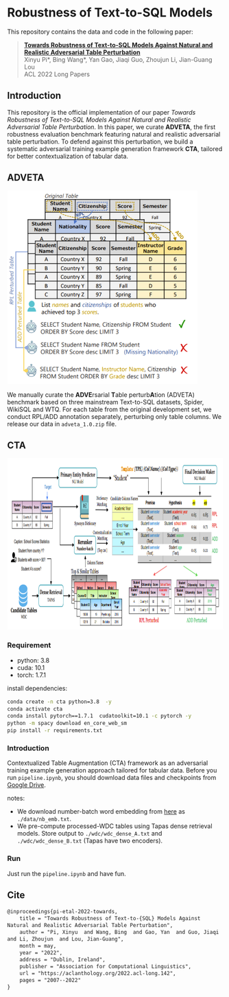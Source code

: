 # Robustness of Text-to-SQL Models

This repository contains the data and code in the following paper:

> [**Towards Robustness of Text-to-SQL Models Against Natural and Realistic Adversarial Table Perturbation**](https://aclanthology.org/2022.acl-long.142.pdf) <br/>
> Xinyu Pi*, Bing Wang*, Yan Gao, Jiaqi Guo, Zhoujun Li, Jian-Guang Lou<br/>
> ACL 2022 Long Papers


## Introduction

This repository is the official implementation of our paper *Towards Robustness of Text-to-SQL Models Against Natural and Realistic Adversarial Table Perturbation*. In this paper, we curate **ADVETA**, the first robustness evaluation benchmark featuring natural and realistic adversarial table perturbation. To defend against this perturbation, we build a systematic adversarial training example generation framework **CTA**, tailored for better contextualization of tabular data. 

## ADVETA

<img src="misc/ATP.png" height=450>

We manually curate the **ADVE**rsarial **T**able perturb**A**tion
(ADVETA) benchmark based on three mainstream Text-to-SQL datasets, Spider, WikiSQL and WTQ. 
For each table from the original development set, we conduct RPL/ADD annotation separately, perturbing only table columns. We release our data in `adveta_1.0.zip` file.

## CTA

<img src="misc/CTA.png" height=400>

### Requirement

- python: 3.8
- cuda: 10.1
- torch: 1.7.1

install dependencies:

```bash
conda create -n cta python=3.8  -y
conda activate cta
conda install pytorch==1.7.1  cudatoolkit=10.1 -c pytorch -y
python -m spacy download en_core_web_sm
pip install -r requirements.txt
```

### Introduction

Contextualized Table Augmentation (CTA) framework as an adversarial training example generation approach tailored for tabular data. Before you run `pipeline.ipynb`, you should download data files and checkpoints from [Google Drive](https://drive.google.com/file/d/1HqP1P5QqytGZTM_Kx8Bbq0EuyKaD9raV/view?usp=sharing).

notes:
- We download number-batch word embedding from [here](https://conceptnet.s3.amazonaws.com/downloads/2019/numberbatch/numberbatch-en-19.08.txt.gz) as `./data/nb_emb.txt`.
- We pre-compute processed-WDC tables using Tapas dense retrieval models. Store output to `./wdc/wdc_dense_A.txt` and `./wdc/wdc_dense_B.txt` (Tapas have two encoders).

### Run
Just run the `pipeline.ipynb` and have fun.


## Cite
```
@inproceedings{pi-etal-2022-towards,
    title = "Towards Robustness of Text-to-{SQL} Models Against Natural and Realistic Adversarial Table Perturbation",
    author = "Pi, Xinyu  and Wang, Bing  and Gao, Yan  and Guo, Jiaqi  and Li, Zhoujun  and Lou, Jian-Guang",
    month = may,
    year = "2022",
    address = "Dublin, Ireland",
    publisher = "Association for Computational Linguistics",
    url = "https://aclanthology.org/2022.acl-long.142",
    pages = "2007--2022"
}
```